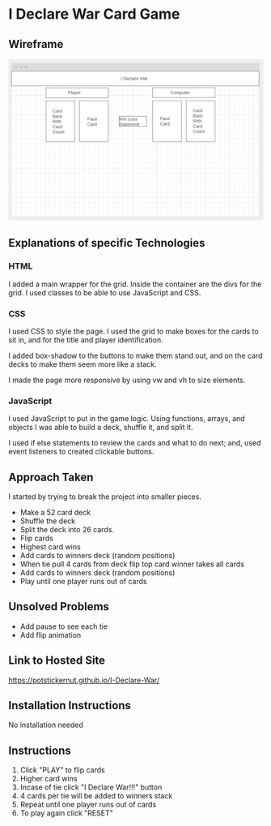 # I Declare War Card Game

## Wireframe

![wireframe](https://github.com/PotstickerNut/I-Declare-War/blob/main/images/wireframe.jpg?raw=true)

## Explanations of specific Technologies

### HTML

I added a main wrapper for the grid. Inside the container are the divs for the grid. I used classes to be able to use JavaScript and CSS.

### CSS

I used CSS to style the page. I used the grid to make boxes for the cards to sit in, and for the title and player identification.

I added box-shadow to the buttons to make them stand out, and on the card decks to make them seem more like a stack.

I made the page more responsive by using vw and vh to size elements.

### JavaScript

I used JavaScript to put in the game logic. Using functions, arrays, and objects I was able to build a deck, shuffle it, and split it.

I used if else statements to review the cards and what to do next; and, used event listeners to created clickable buttons.

## Approach Taken

I started by trying to break the project into smaller pieces.

- Make a 52 card deck
- Shuffle the deck
- Split the deck into 26 cards.
- Flip cards
- Highest card wins
- Add cards to winners deck (random positions)
- When tie pull 4 cards from deck flip top card winner takes all cards
- Add cards to winners deck (random positions)
- Play until one player runs out of cards

## Unsolved Problems

- Add pause to see each tie
- Add flip animation

## Link to Hosted Site

https://potstickernut.github.io/I-Declare-War/

## Installation Instructions

No installation needed

## Instructions

1. Click "PLAY" to flip cards
2. Higher card wins
3. Incase of tie click "I Declare War!!!" button
4. 4 cards per tie will be added to winners stack
5. Repeat until one player runs out of cards
6. To play again click "RESET"
